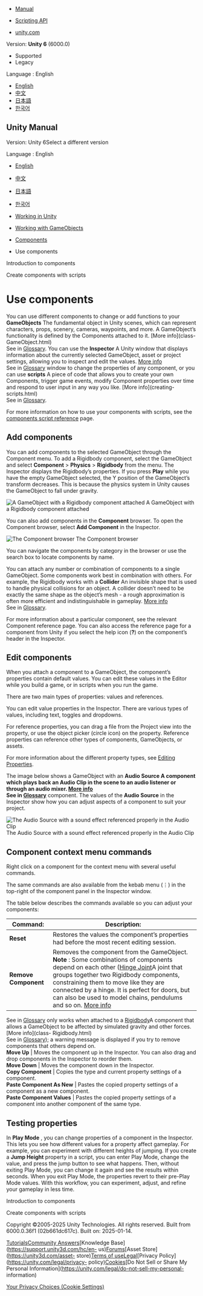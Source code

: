 [](https://docs.unity3d.com)

  * [Manual](../Manual/index.html)
  * [Scripting API](../ScriptReference/index.html)

  * [unity.com](https://unity.com/)

Version: **Unity 6** (6000.0)

  * Supported
  * Legacy

Language : English

  * [English](/Manual/UsingComponents.html)
  * [中文](/cn/current/Manual/UsingComponents.html)
  * [日本語](/ja/current/Manual/UsingComponents.html)
  * [한국어](/kr/current/Manual/UsingComponents.html)

[](https://docs.unity3d.com)

## Unity Manual

Version: Unity 6Select a different version

Language : English

  * [English](/Manual/UsingComponents.html)
  * [中文](/cn/current/Manual/UsingComponents.html)
  * [日本語](/ja/current/Manual/UsingComponents.html)
  * [한국어](/kr/current/Manual/UsingComponents.html)

  * [Working in Unity](working-in-unity.html)
  * [Working with GameObjects](working-with-gameobjects.html)
  * [Components](unity-components.html)
  * Use components

[](Components.html)

Introduction to components

[](CreatingComponents.html)

Create components with scripts

# Use components

You can use different components to change or add functions to your
**GameObjects** The fundamental object in Unity scenes, which can represent
characters, props, scenery, cameras, waypoints, and more. A GameObject’s
functionality is defined by the Components attached to it. [More info](class-
GameObject.html)  
See in [Glossary](Glossary.html#GameObject). You can use the **Inspector** A
Unity window that displays information about the currently selected
GameObject, asset or project settings, allowing you to inspect and edit the
values. [More info](UsingTheInspector.html)  
See in [Glossary](Glossary.html#Inspector) window to change the properties of
any component, or you can use **scripts** A piece of code that allows you to
create your own Components, trigger game events, modify Component properties
over time and respond to user input in any way you like. [More info](creating-
scripts.html)  
See in [Glossary](Glossary.html#Scripts).

For more information on how to use your components with scripts, see the
[components script
reference](https://docs.unity3d.com/2022.2/Documentation/ScriptReference/Component.html)
page.

## Add components

You can add components to the selected GameObject through the Component menu.
To add a Rigidbody component, select the GameObject and select **Component** >
**Physics** > **Rigidbody** from the menu. The Inspector displays the
Rigidbody’s properties. If you press **Play** while you have the empty
GameObject selected, the Y position of the GameObject’s transform decreases.
This is because the physics system in Unity causes the GameObject to fall
under gravity.

![A GameObject with a Rigidbody component
attached](../uploads/Main/RigidBodyGO1.png) A GameObject with a Rigidbody
component attached

You can also add components in the **Component** browser. To open the
Component browser, select **Add Component** in the Inspector.

![The Component browser](../uploads/Main/ComponentBrowser1.png) The Component
browser

You can navigate the components by category in the browser or use the search
box to locate components by name.

You can attach any number or combination of components to a single GameObject.
Some components work best in combination with others. For example, the
Rigidbody works with a **Collider** An invisible shape that is used to handle
physical collisions for an object. A collider doesn’t need to be exactly the
same shape as the object’s mesh - a rough approximation is often more
efficient and indistinguishable in gameplay. [More
info](CollidersOverview.html)  
See in [Glossary](Glossary.html#Collider).

For more information about a particular component, see the relevant Component
reference page. You can also access the reference page for a component from
Unity if you select the help icon (**?**) on the component’s header in the
Inspector.

## Edit components

When you attach a component to a GameObject, the component’s properties
contain default values. You can edit these values in the Editor while you
build a game, or in scripts when you run the game.

There are two main types of properties: values and references.

You can edit value properties in the Inspector. There are various types of
values, including text, toggles and dropdowns.

For reference properties, you can drag a file from the Project view into the
property, or use the object picker (circle icon) on the property. Reference
properties can reference other types of components, GameObjects, or assets.

For more information about the different property types, see [Editing
Properties](EditingValueProperties.html).

The image below shows a GameObject with an ****Audio Source** A component
which plays back an Audio Clip in the scene to an audio listener or through an
audio mixer. [More info](class-AudioSource.html)  
See in [Glossary](Glossary.html#AudioSource)** component. The values of the
**Audio Source** in the Inspector show how you can adjust aspects of a
component to suit your project.

![The Audio Source with a sound effect referenced properly in the Audio
Clip](../uploads/Main/AudioReference1.png) The Audio Source with a sound
effect referenced properly in the Audio Clip

## Component context menu commands

Right click on a component for the context menu with several useful commands.

The same commands are also available from the kebab menu (⋮) in the top-right
of the component panel in the Inspector window.

The table below describes the commands available so you can adjust your
components:

**Command:** | **Description:**  
---|---  
**Reset** | Restores the values the component’s properties had before the most recent editing session.  
**Remove Component** | Removes the component from the GameObject. **Note** : Some combinations of components depend on each other ([Hinge Joint](class-HingeJoint.html)A joint that groups together two Rigidbody components, constraining them to move like they are connected by a hinge. It is perfect for doors, but can also be used to model chains, pendulums and so on. [More info](class-HingeJoint.html)  
See in [Glossary](Glossary.html#HingeJoint) only works when attached to a
[Rigidbody](class-Rigidbody.html)A component that allows a GameObject to be
affected by simulated gravity and other forces. [More info](class-
Rigidbody.html)  
See in [Glossary](Glossary.html#Rigidbody)); a warning message is displayed if
you try to remove components that others depend on.  
**Move Up** | Moves the component up in the Inspector. You can also drag and drop components in the Inspector to reorder them.  
**Move Down** | Moves the component down in the Inspector.  
**Copy Component** | Copies the type and current property settings of a component.  
**Paste Component As New** | Pastes the copied property settings of a component as a new component.  
**Paste Component Values** | Pastes the copied property settings of a component into another component of the same type.  
  
## Testing properties

In **Play Mode** , you can change properties of a component in the Inspector.
This lets you see how different values for a property affect gameplay. For
example, you can experiment with different heights of jumping. If you create a
**Jump Height** property in a script, you can enter Play Mode, change the
value, and press the jump button to see what happens. Then, without exiting
Play Mode, you can change it again and see the results within seconds. When
you exit Play Mode, the properties revert to their pre-Play Mode values. With
this workflow, you can experiment, adjust, and refine your gameplay in less
time.

[](Components.html)

Introduction to components

[](CreatingComponents.html)

Create components with scripts

Copyright ©2005-2025 Unity Technologies. All rights reserved. Built from
6000.0.36f1 (02b661dc617c). Built on: 2025-01-14.

[Tutorials](https://learn.unity.com/)[Community
Answers](https://answers.unity3d.com)[Knowledge
Base](https://support.unity3d.com/hc/en-
us)[Forums](https://forum.unity3d.com)[Asset Store](https://unity3d.com/asset-
store)[Terms of
use](https://docs.unity3d.com/Manual/TermsOfUse.html)[Legal](https://unity.com/legal)[Privacy
Policy](https://unity.com/legal/privacy-
policy)[Cookies](https://unity.com/legal/cookie-policy)[Do Not Sell or Share
My Personal Information](https://unity.com/legal/do-not-sell-my-personal-
information)

[Your Privacy Choices (Cookie Settings)](javascript:void\(0\);)

